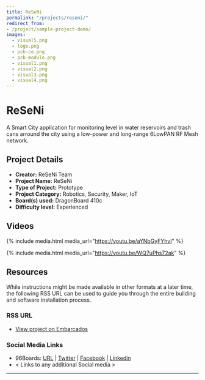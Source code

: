 ```yaml
---
title: ReSeNi
permalink: "/projects/reseni/"
redirect_from:
- /project/sample-project-demo/
images:
  - visual5.png
  - logo.png
  - pcb-ce.png
  - pcb-module.png
  - visual1.png
  - visual2.png
  - visual3.png
  - visual4.png
---
```



# ReSeNi

A Smart City application for monitoring level in water reservoirs and trash cans arround the city using a low-power and long-range 6LowPAN RF Mesh network.

## Project Details

- **Creator:** ReSeNi Team
- **Project Name:** ReSeNi
- **Type of Project:** Prototype
- **Project Category:** Robotics, Security, Maker, IoT
- **Board(s) used:** DragonBoard 410c
- **Difficulty level:** Experienced

## Videos

{% include media.html media_url="https://youtu.be/aYNbGyFYhvI" %}

{% include media.html media_url="https://youtu.be/WQ7uPhs72ak" %}

## Resources

While instructions might be made available in other formats at a later time, the following RSS URL can be used to guide you through the entire building and software installation process.

### RSS URL

- [View project on Embarcados](https://contest.embarcados.com.br/projetos/rede-de-sensores-sem-fio-robusta-e-autonoma-para-monitoramento-de-nivel-em-aplicacoes-de-cidades-inteligentes/)

### Social Media Links

- 96Boards: [URL](https://www.96boards.org/) | [Twitter](https://twitter.com/96boards) | [Facebook](https://www.facebook.com/96Boards) | [Linkedin](https://www.linkedin.com/company/{{site.linkedin_username}}/)
- < Links to any additional Social media >

***
